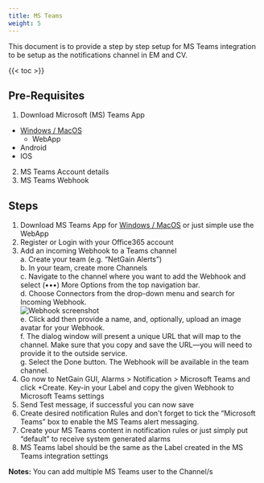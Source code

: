```yaml
---
title: MS Teams
weight: 5
---
```

This document is to provide a step by step setup for MS Teams integration to be setup as the notifications channel in EM and CV.

<!-- spellchecker-disable -->

{{< toc >}}

<!-- spellchecker-enable -->

## Pre-Requisites
1. Download Microsoft (MS) Teams App
* [Windows / MacOS](https://teams.microsoft.com/_#/discover)
	- WebApp 
* Android 
* IOS 
2. MS Teams Account details
3. MS Teams Webhook

## Steps
1. Download MS Teams App for [Windows / MacOS](https://teams.microsoft.com/_#/discover) or just simple use the WebApp
2. Register or Login with your Office365 account
3. Add an incoming Webhook to a Teams channel  
	a. Create your team (e.g. “NetGain Alerts”)  
	b. In your team, create more Channels  
	c. Navigate to the channel where you want to add the Webhook and select (•••) More Options from the top navigation bar.  
	d. Choose Connectors from the drop-down menu and search for Incoming Webhook.  
		![Webhook screenshot](/integrations/images/MSTeams.png  "Click Add on the highlighted Incoming Webhook")  
	e. Click add then provide a name, and, optionally, upload an image avatar for your Webhook.  
	f. The dialog window will present a unique URL that will map to the channel. Make sure that you copy and save the URL—you will need to provide it to the outside service.  
	g. Select the Done button. The Webhook will be available in the team channel.  
4. Go now to NetGain GUI, Alarms > Notification >  Microsoft Teams and click +Create. Key-in your Label and copy the given Webhook to Microsoft Teams settings  
5. Send Test message, if successful you can now save
6. Create desired notification Rules and don't forget to tick the “Microsoft Teams” box to enable the MS Teams alert messaging.
7. Create your MS Teams content in notification rules or just simply put “default” to receive system generated alarms
8. MS Teams label should be the same as the Label created in the MS Teams integration settings

**Notes:** You can add multiple MS Teams user to the Channel/s
